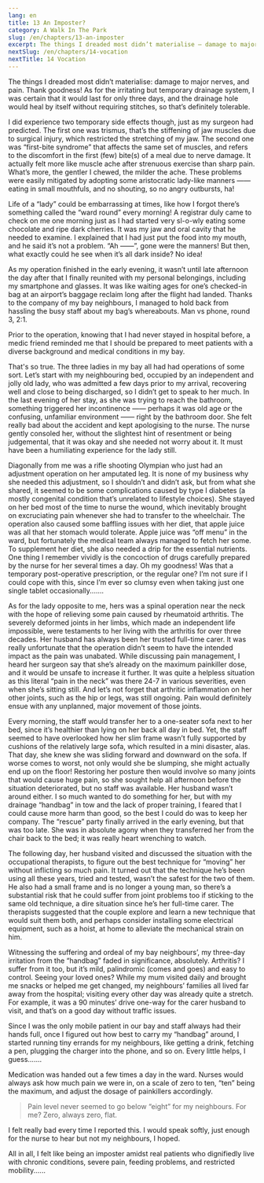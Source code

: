 ```yaml
---
lang: en
title: 13 An Imposter?
category: A Walk In The Park
slug: /en/chapters/13-an-imposter
excerpt: The things I dreaded most didn’t materialise — damage to major nerves, and pain. Thank goodness!
nextSlug: /en/chapters/14-vocation
nextTitle: 14 Vocation
---
```


The things I dreaded most didn’t materialise: damage to major nerves, and pain. Thank goodness! As for the irritating but temporary drainage system, I was certain that it would last for only three days, and the drainage hole would heal by itself without requiring stitches, so that’s definitely tolerable.

I did experience two temporary side effects though, just as my surgeon had predicted. The first one was trismus, that’s the stiffening of jaw muscles due to surgical injury, which restricted the stretching of my jaw. The second one was “first-bite syndrome” that affects the same set of muscles, and refers to the discomfort in the first (few) bite(s) of a meal due to nerve damage. It actually felt more like muscle ache after strenuous exercise than sharp pain. What’s more, the gentler I chewed, the milder the ache. These problems were easily mitigated by adopting some aristocratic lady-like manners —— eating in small mouthfuls, and no shouting, so no angry outbursts, ha!

Life of a “lady” could be embarrassing at times, like how I forgot there’s something called the “ward round” every morning! A registrar duly came to check on me one morning just as I had started very sl-o-wly eating some chocolate and ripe dark cherries. It was my jaw and oral cavity that he needed to examine. I explained that I had just put the food into my mouth, and he said it’s not a problem. “Ah ——”, gone were the manners! But then, what exactly could he see when it’s all dark inside? No idea!

As my operation finished in the early evening, it wasn’t until late afternoon the day after that I finally reunited with my personal belongings, including my smartphone and glasses. It was like waiting ages for one’s checked-in bag at an airport’s baggage reclaim long after the flight had landed. Thanks to the company of my bay neighbours, I managed to hold back from hassling the busy staff about my bag’s whereabouts. Man vs phone, round 3, 2:1.

Prior to the operation, knowing that I had never stayed in hospital before, a medic friend reminded me that I should be prepared to meet patients with a diverse background and medical conditions in my bay.

That's so true. The three ladies in my bay all had had operations of some sort. Let’s start with my neighbouring bed, occupied by an independent and jolly old lady, who was admitted a few days prior to my arrival, recovering well and close to being discharged, so I didn’t get to speak to her much. In the last evening of her stay, as she was trying to reach the bathroom, something triggered her incontinence —— perhaps it was old age or the confusing, unfamiliar environment —— right by the bathroom door. She felt really bad about the accident and kept apologising to the nurse. The nurse gently consoled her, without the slightest hint of resentment or being judgemental, that it was okay and she needed not worry about it. It must have been a humiliating experience for the lady still.

Diagonally from me was a rifle shooting Olympian who just had an adjustment operation on her amputated leg. It is none of my business why she needed this adjustment, so I shouldn’t and didn’t ask, but from what she shared, it seemed to be some complications caused by type I diabetes (a mostly congenital condition that’s unrelated to lifestyle choices). She stayed on her bed most of the time to nurse the wound, which inevitably brought on excruciating pain whenever she had to transfer to the wheelchair. The operation also caused some baffling issues with her diet, that apple juice was all that her stomach would tolerate. Apple juice was “off menu” in the ward, but fortunately the medical team always managed to fetch her some. To supplement her diet, she also needed a drip for the essential nutrients. One thing I remember vividly is the concoction of drugs carefully prepared by the nurse for her several times a day. Oh my goodness! Was that a temporary post-operative prescription, or the regular one? I’m not sure if I could cope with this, since I’m ever so clumsy even when taking just one single tablet occasionally.......

As for the lady opposite to me, hers was a spinal operation near the neck with the hope of relieving some pain caused by rheumatoid arthritis. The severely deformed joints in her limbs, which made an independent life impossible, were testaments to her living with the arthritis for over three decades. Her husband has always been her trusted full-time carer. It was really unfortunate that the operation didn’t seem to have the intended impact as the pain was unabated. While discussing pain management, I heard her surgeon say that she’s already on the maximum painkiller dose, and it would be unsafe to increase it further. It was quite a helpless situation as this literal “pain in the neck” was there 24-7 in various severities, even when she’s sitting still. And let’s not forget that arthritic inflammation on her other joints, such as the hip or legs, was still ongoing. Pain would definitely ensue with any unplanned, major movement of those joints.

Every morning, the staff would transfer her to a one-seater sofa next to her bed, since it’s healthier than lying on her back all day in bed. Yet, the staff seemed to have overlooked how her slim frame wasn’t fully supported by cushions of the relatively large sofa, which resulted in a mini disaster, alas. That day, she knew she was sliding forward and downward on the sofa. If worse comes to worst, not only would she be slumping, she might actually end up on the floor! Restoring her posture then would involve so many joints that would cause huge pain, so she sought help all afternoon before the situation deteriorated, but no staff was available. Her husband wasn’t around either. I so much wanted to do something for her, but with my drainage “handbag” in tow and the lack of proper training, I feared that I could cause more harm than good, so the best I could do was to keep her company. The “rescue” party finally arrived in the early evening, but that was too late. She was in absolute agony when they transferred her from the chair back to the bed; it was really heart wrenching to watch.

The following day, her husband visited and discussed the situation with the occupational therapists, to figure out the best technique for “moving” her without inflicting so much pain. It turned out that the technique he’s been using all these years, tried and tested, wasn’t the safest for the two of them. He also had a small frame and is no longer a young man, so there’s a substantial risk that he could suffer from joint problems too if sticking to the same old technique, a dire situation since he’s her full-time carer. The therapists suggested that the couple explore and learn a new technique that would suit them both, and perhaps consider installing some electrical equipment, such as a hoist, at home to alleviate the mechanical strain on him. 

Witnessing the suffering and ordeal of my bay neighbours’, my three-day irritation from the “handbag” faded in significance, absolutely. Arthritis? I suffer from it too, but it’s mild, palindromic (comes and goes) and easy to control. Seeing your loved ones? While my mum visited daily and brought me snacks or helped me get changed, my neighbours’ families all lived far away from the hospital; visiting every other day was already quite a stretch. For example, it was a 90 minutes’ drive one-way for the carer husband to visit, and that’s on a good day without traffic issues.

Since I was the only mobile patient in our bay and staff always had their hands full, once I figured out how best to carry my “handbag” around, I started running tiny errands for my neighbours, like getting a drink, fetching a pen, plugging the charger into the phone, and so on. Every little helps, I guess.......

Medication was handed out a few times a day in the ward. Nurses would always ask how much pain we were in, on a scale of zero to ten, “ten” being the maximum, and adjust the dosage of painkillers accordingly.

>Pain level never seemed to go below “eight” for my neighbours. For me? Zero, always zero, flat.

I felt really bad every time I reported this. I would speak softly, just enough for the nurse to hear but not my neighbours, I hoped.

All in all, I felt like being an imposter amidst real patients who dignifiedly live with chronic conditions, severe pain, feeding problems, and restricted mobility......